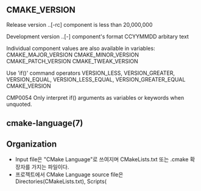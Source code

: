 ## CMAKE_VERSION

Release version
<major>.<minor>.<patch>[-rc<n>] 
<path> component is less than 20,000,000

Development version
<major>.<minor>.<date>[-<id>]
<date> component's format CCYYMMDD 
<id> arbitary text

Individual component values are also available in variables:
CMAKE_MAJOR_VERSION
CMAKE_MINOR_VERSION
CMAKE_PATCH_VERSION
CMAKE_TWEAK_VERSION

Use 'if()' command 
operators VERSION_LESS, VERSION_GREATER, VERSION_EQUAL, VERSION_LESS_EQUAL, VERSION_GREATER_EQUAL
CMAKE_VERSION

CMP0054 
Only interpret if() arguments as variables or keywords when unquoted.

## cmake-language(7)

## Organization  
- Input file은 "CMake Language"로 쓰여지며 CMakeLists.txt 또는 .cmake 확장자를 가지는 파일이다.
- 프로젝트에서 CMake Language source file은  
Directories(CMakeLists.txt), Scripts(<script>.cmake), Modules(<module>.cmake)을 구성하게 된다. 

### Directories  
- CMake가 project source tree를 처리할 때, entry point는 최상위 소스 디렉토리에 있는 CMakeLists.txt이다.
- 이 파일은 entire build specification을 포함하거나  
빌드에 subdirectories를 추가하기 위해 add_subdirectory() command를 사용한다.
- command로 추가된 각 subdirectory는 그 directory의 entry point로 CMakeLists.txt파일을 포함해야 한다.
- CMakeLists.txt 파일이 수행된 각 source directory에 대하여  
CMake는 대응하는 directory를 build tree에 생성하여 기본 작업 디렉토리 및 출력 디렉토리로 역할을 하도록 한다.

### Scripts
- 각 <script>.cmake 소스 파일은 -P 옵션을 가지는 cmake(1) command-line tool을 통하여 수행된다.
- Script mode는 주어진 CMake Language source file의 commands를 단순히 수행하며  
build system을 생성하지 않는다.  
- CMake commands는 build targets나 actions를 정의하도록 허용하지 않는다. 

### Modules 
- Directories나 Scripts안의 CMake Language code는  
포함된 context의 scope에 있는 <module>.cmake 을 로드하기 위하여  
include() command를 사용한다.
- cmake-modules(7) 메뉴얼 페이지 참조  
CMake 배포본에 포함된 modules에 대한 문서  
- Project의 source tree는 자체 module들을 제공하며 CMAKE_MODULE_PATH 변수에 해당 위치를 지정한다. 

## Syntax  

### Encoding  
- CMake Language source file은 모든 지원 플랫폼에 대한 이식성의 극대화를 위하여 7-bit ASCII text로 작성된다.  
- Newlines은 \n 이나 \r\n 으로 encoding 되지만 input files이 읽히자마자 \n으로 변환하게 된다.  
이 구현은 8-bit clean이므로 소스 파일은 시스템 API가 지원되는 플랫폼에서 UTF-8로 encoding될 수 있다.
- 추가로 CMake 3.2와 그 상위 버전은 Windows에서 UTF-8로 encoding된 소스 파일을 지원한다.  
(System APIs를 호출하기 위해서 UTF-16을 사용)
- 또한 CMake 3.0과 그 상위 버전은 소스파일상의 leading UTF-8 Byte-Order Mark를 지원한다.  
(BOM이 파일의 앞에 위치한 경우)

### Source Files  
- CMake Language source file은 newlines와 선택적으로 spaces와 Comments로 구분되는  
0 개 이상의 Command Invocations로 구성된다.
- Command Arguments나 Bracket Comment 안에 있지 않은 소스 파일 라인은 Line Comment로 끝날 수 있다는 점에 유의하라.  
(Line Comment는 Command Arguments나 Bracket Comment 안에서는 적용되지 않는다.) 

### Command Invocations 
- Command invocation은 이름뒤에 괄호로 묶인 인수들이 공백으로 구분되어 오는 형식이다. 
- For example
```
add_executable(hello world.c)
```
- Command 이름은 case-insensitive 하다.
- Arguments에서 중첩된 unquoted parentheses는 균형을 맞춰야 한다.
- 각 ( 나 )은 command invocation에 unquoted argument 리터럴로 주어진다.  
이것은 if() command 호출시 conditions를 묶는데 사용된다. 
```
if(FALSE AND (FALSE OR TRUE)) # evaluates to FALSE
```
- Note  
CMake version이 3.0 이전이면 command name identifiers는 최소 2개 문자를 요구함.  
2.8.12 이전이면 Unquoted Argument나 Quoted Argument 뒤에 바로 Quoted Argument가  
공백구분자 없이 오는 것을 허용한다.  
호환을 위하여 2.8.12 이상에서 이런 코드를 허용하지만 경고가 발생한다.

### Command Arguments  
- Command Invocation은 3가지 타입의 arguments가 있다.

#### Bracket Argument  
- Lua의 long bracket syntax 에서 영감을 받은 bracket argument는  
content를 동일 길이의 opening 과 closing bracket으로 감싼다. 
- Opening bracket은 [ 다음에 0 이상의 = 다음에 [ 가 온다.
- 대응되는 closing bracket은 ] 다음에 동일한 수의 = 다음에 ]로 작성된다.
- Brackets는 중첩되지 않는다.
- Opening과 closing brackets에 대하여 유일한 길이를 항상 선택할 수 있어  
다른 길이의 closing brackets를 포함할 수 있다.   
(여는 대괄호와 닫는 대괄호의 길이를 서로 다르게 할 수 있다.)
- Bracekt argument content는 opening과 closing bracket사이에 모두 text로 구성된다.  
단, opening bracket 다음에 바로 오는 newline은 무시된다.
- 내용이 포함된 부분 예를 들어 Excape Sequences나 Variable References 등은 evaluation이 수행되지 않는다. 
- Bracket argument는 항상 command invocation에 정확히 하나의 argument로 제공된다.
```
message([=[
This is the first line in a bracket argument with bracket length 1.
No \-escape sequences or ${variable} references are evaluated.
This is always one argument even though it contains a ; character.
The text does not end on a closing bracket of length 0 like ]].
It does end in a closing bracket of length 1.
]=])
```
- 3.0 이전 버전은 bracket arguments를 지원하지 않는다.  
Opening bracket을 Unquoted Argument의 시작점으로 해석한다.

#### Quoted Argument 
- Quoted argument는 opening과 closing double-quote 문자 사이에 content를 포함한다.
- Escape Sequences 와 Variable Reference는 evaluation 된다.
- 항상 정확히 하나의 arguemnt로 command invocation에 제공된다.
```
message("This is a quoted argument containing multiple lines.
This is always one argument even though it contains a ; character.
Both \\-escape sequences and ${variable} references are evaluated.
The text does not end on an escaped double-quote like \".
It does end in an unescaped double quote.
")
```
- 홀수개의 backslashes에서 행의 마지막 \는 line continuation으로 처리되며  
바로 따라오는 newline character와 함께 무시된다.
```
message("\
This is the first line of a quoted argument. \
In fact it is the only line but since it is long \
the source code uses line continuation.\
")
```  
- 3.0 이전 버전은 \ 의 continuation을 지원하지 않는다.  
끝에 홀수 개의 \ characters가 있는 라인을 포함하는 quoted arguments에 대해  
erroe를 리포팅한다.

### Unquoted Argument 
- Unquoted Argument는 quoting syntax에 포함되지 않는다.
- backslash로 escaping될 때를 제외하고 whitespace, (, ), #, ", \ 를 포함하지 않는다.
- Unquoted argument content는 허용되거나 escaped된 문자들로된 연속적인 블록의 모든 텍스트로 구성된다.
- Escape Sequences와 Variable References는 evaluated된다.
- 결과값은 Lists가 elements로 분할되는 방법과 동일하게 분할된다.  
각 non-empty element는 command invocation에 argument로 제공된다.  
따라서 unquoted argument는 command invocation에 0개 이상의 arguments를 제공한다.
- Example
```
foreach(arg
    NoSpace
    Escaped\ Space
    This;Divides;Into;File;Arguments
    Escaped\;Semicolon
    )
  message("${arg}")
endforeach()
```
- Note  
Legacy CMake code 지원을 위해서는 unquoted argument는 
double-quoted strings("....", possible enclosing horizontal whitespace) 와  
make-style variable reference($(MAKEVAR))를 포함한다.  
  
Unescaped double-quotes는 쌍이 맞아야하고 unquoted argument의 맨 앞에 나타나지 않아야 하며  
content의 한 부분으로 다뤄져야 한다.  
예를 들어, unquoted arguments -Da="b c", -Da=$(v)와 a" "b"c"d는 각각 문자 그대로 해석된다.   
대신 "-Da=\"bc\"", "-Da=$(v)"와 "a\ \"b\"c\"d" 로 각각 쓸 수 있다.   
   
Make-style references는 문자 그대로 content의 일부로 다뤄지며 variable expansion을 하지 않는다.  
이들은 single argument의 일부로 처리된다. (구분된 $, (, MAKEVAR, ) arguments 보다는)  
  
위의 "unquoted_legacy" 생성규칙은 이런 argument를 나타낸다.  
우리는 legacy unquoted arguments를 새로운 코드에 쓰는걸 권장하지 않는다.  
대신 content를 표현하는데 Quoted Argument 나 Bracket Argument를 사용하라. 

### Escape Sequences 
- Escape Sequence는 \ 다음에 하나의 문자가 나온다.  
\ 다음에 non-alphanumeric 문자가 오면 구문으로 해석하지 않고 리터럴 문자로 엔코딩한다.
- \t, \r, \n 은 tab, carriage return, newline 문자를 엔코딩한다.
- Variable References 외부에 있는 \\; 는 자체적으로 엔코딩하지만  
Unquoted Argument에서 argument value를 분할하지 않고 ;를 엔코딩하는데 사용된다. 
- Variable References 내부에 있는 \\; 는 리터럴 ; 문자를 엔코딩한다. 

### Variable References  
- Variable reference 는 ${<variable>} 형식을 갖고 있으며
Quoted Argument 나 Unquoted Argument 내에서 evaluation된다.
- Variable reference 는 특정 variable 이나 cache entry 의 value로 대체된다.  
또는 둘 다 설정되어 있지 않으면 empty string으로 대체된다.
- Variable reference는 중첩될 수 있고 내부에서 외부 순서로 evaluation 될 수 있다.  
e.g. ${outer_${inner_variable}_variable}
- Literal variable reference 는 alphanumeric 문자와 /_.+-, 와 Escape Sequences 로 구성된다.  
*리터럴 변수 참조는 변수의 값을 사용하지 않고 변수 그대로를 문자열로 사용하는 것을 말한다.*
- 중첩된(Nested) references는 어떤 이름의 변수에 대한 evaluation에도 사용될 수 있다.
- Variables section 에 variable name과 어떻게 value가 설정되는지에 대하여 문서화되어 있다.
- Environment variable reference는 $ENV{<variable>} 형식을 가진다.
- Cache variable reference는 $CACHE{<variable>} 형식을 가지며
설정된 cache entry의 값으로 대체된다. (이 때 동일 이름의 일반 변수에 대한 체크를 하지 않는다.)
cache entry에 없다면 empty stirng으로 대체된다.
- if() command는 ${variable>} 대신 <variable> 단축폼으로 variable references를   
허용하는 특별한 조건 구문을 가진다.  
그러나 environment variables는 항상 $ENV{<variable>}와 같이 참조되어야 한다.

### Comments  
- comment는 # 문자로 시작한다.  
\# 문자는 Bracket Argument, Quoted Argument 안에 있지 않거나  
Unquoted Argument의 일부로 \로 escape 되지 않아야 한다. 
- Bracket Commnet와 Line Comment 가 있다.

#### Bracket Comment  
- bracket_open이 바로 뒤따르는 #은 bracket으로 둘러쌓인 전체로 구성된 bracket commnet를 형성한다.
- Example
```
#[[This is a bracket comment.
It runs until the close bracket.]]
message("First Argument\n" #[[Barcket Comment]] "SecondArgument")
```
- 3.0 이전 버전은 bracket comments를 지원하지 않는다.  
openning #을 Line Comment로 해석한다.

#### Line Comment 
- bracket_open이 바로 연결되지 않은 # 은 라인의 끝까지 적용되는 line comment를 형성한다.
- Example
``` 
# This is a line comment.
message("First Argument\n" # This is a line comment :)
        "Second Argument") # This is a line comment.
```

### Control Structures 

#### Conditional Blocks  
- if()/elseif()/else()/endif() commands 는 조건에 따라 실행될 코드 블록을 구분짓는다.

#### Loops  
- foreach()/endforeach(), while()/endwhile() commands는 loop안에서 실행될 코드 블록을 구분짓는다.
- blocks 안에서 break() command 는 loop 를 끝내는데 사용된다.  
반면 continue() command는 다음 iteration을 즉시 시작하는데 사용된다.

#### Command Definitions  
- macro()/endmacro(), function()/endfunction() commands는 이후 command로 호출하기 위해  
기록될 code block을 구분짓는다.

### Variables  
- 비록 일부 command는 이 값을 다른 타입으로 해석하지만 value는 항상 string 타입이다.
- set(), unset() command는 변수를 명시적으로 set, unset 한다.  
다른 commands도 변수를 변경하는 semantics를 가진다.
- 변수명은 case-sensitive하며 거의 모든 텍스트로 구성된다.  
하지만 alphanumeric 문자, _, - 를 권장한다.
- 변수는 dynamic scope를 가진다.  
각 변수 "set" "unset"은 현재 scope에서의 바인딩을 생성한다.  
Block Scope  
block() command는 variable binding에 대한 새로운 scope를 생성한다.  

Function Scope  
function() command으로 생성된 Command Definitions은 commands를 생성하며
호출되면 새로운 variable binding scope에서 저장된 commands를 진행한다.  
Variable "set" or "unset"은 이 scope에서 bind하며 
현재의 function과 그 안에서 중첩 호출에 대하여 visible하지만 
함수가 리턴된 후에는 그렇지 않다. 

Directory Scope  
source tree안의 각 Directory는 각각의 고유 variable bindings를 가진다.  
어느 directory에 대하여 CMakeLists.txt 파일을 진행하기 전에 
CMake는 parent directory에 현재 정의된 모든 variable bindings를 (무엇이든)
새로운 directory scope를 초기화하기 위해 복사한다.  
cmake -P로 진행될 때 CMake Scripts는 하나의 "directory" scope에서 bind 한다.  
function call 안에 있지 않은 변수 "set" or "unset"은 현재 directory scope에 바인드한다. 

Persistent Cache  
CMake는 별도의 "cache" variables 또는 "cache entries" set 을 저장한다.  
이 값들은 project build tree 안에서 multiple runs를 해도 유지된다.  
Cache entries는 고립된 명시적 요청(set(), unset() command의 CACHE option과 같은)에 
의해서만 수정되는 binding scope를 가진다.

- Variable References를 evaluation할 때 CMake는 
만일 있다면 function call stack에서 binding을 찾고 없다면 현재 directory scope에서 찾는다. 
"set" binding이 발견되면 그 값을 사용한다.  
"unset" binding이 발견되거나 binding이 없으면 cache entry를 검색한다.  
만약 cache entry가 발견되면 그 값을 사용한다. 
그 외의 경우에는 empty string으로 evaluation된다.  
$CACHE{VAR} 문법은 direct cache entry 검색시 사용된다.  
- Note  
다음 identifier는 예약되어 있다. 
begin with CMAKE_ (upper-, lower- or mixed-case),  
beign with _CMAKE_ (upper-, lower- or mixed-case),  
begin with _ followed by the name of any CMake Command

### Environment Variables  
일반 변수와 같으며 다음과 같은 차이가 있다.  
Scope 
Global scope를 가진다. 
절대로 cached되지 않는다.  

References  
Variable References 는 $ENV{<variable>} 형식을 가진다. (ENV operator 사용)  

Initialization  
CMake environment variables의 initial values 는 calling process이다.  
values는 set(), unset() command를 사용하여 변경할 수 있다.  
이 commands는 동작중인 CMake process에만 영향을 미친다. (not system environment at large)  
변경된 값은 호출한 프로세스에 다시 쓰여지지 않으며 후속 빌드나 테스트 프로세스에 보여지지 않는다.  

cmake -E env command-line tool은 변경된 environment에서 command를 실행시킨다.  

Inspection  
cmake -E environment command-line tool은 모든 current environment variables를 표시한다.  

cmake-env-variables(7) 메뉴얼은 CMake에서 특별한 의미를 가지는 environment variables를 정리했다. 

### Lists  
- CMake의 모든 값은 string으로 저장되더라도 특정 문맥에서 list로 처리된다. (Unquoted Argument에 대한 evaluation 시)
- string은 ; 문자를 기준으로 list elements로 분할된다. 
(수가 맞지 않는 [와 ] 뒤에 오거나 바로 앞에 \가 오지 않는 경우)  
\;는 값을 분리하지 않고 결과 엘리먼트에 ;로 대체된다.
- list는 ;를 구분자로 element를 합친 string으로 표시된다.  
- Example set() command 가 multiple values를 destination variabe에 list로 저장
```
set(srcs a.c b.c c.c) # sets "srcs" to "a.c;b.c;c.c" 
```
- Lists는 소스파일 목록과 같이 간단한 사용목적으로 설계되었고 복잡한 데이터 처리 작업에 사용해서는 안된다.
- list를 만드는 대부분의 command는 list elements에 ;문자를 escape하지 않으므로 
중첩된 lists를 평평하게 만든다. 
```
set(x a "b;c") # sets "x" to "a;b;c", not "a;b\;c"
```
- 일반적으로 list는 ;문자를 포함한 element를 지원하지 않는다.  
문제를 회피하기 위해 다음 조언을 고려하라.  

- 많은 CMake commands, variables, properties의 interface는 semicolon-separated list를 받아들인다.  
직접적인 지원이나 semicolon을 encoding하거나 escaping하는 방법을 문서화하지 않았다면 
semicolons을 포함한 element가 있는 list를 넘기는 것을 회피하라. 

- list를 만들 때 elements 내에 ;를 사용할 수 없다면 사용되지 않는 자리표시자로 대체하라. 
예를 들어 다음 코드는 ; 문자 대신 |를 사용한다.  
```
set(mylist a "b|c")
foreach(entry IN LISTS mylist)
  string(REPLACE "|" ";" entry "${entry}")
  # use "${entry}" normally
endforeach()
```
- ExternalProject module의 LIST_SEPARATOR option은 이러한 접근을 사용한 인터페이스 빌드의 예이다. 
- generator expressions의 list에서 $<SEMICOLON> generator expression을 사용하라 
- Command call에서 가능하면 Quoted Argument 구문을 사용하라.  
called command는 semicolon이 보존된 argument의 content를 받게 될 것이다.  
Unquoted Argument는 semicolons으로 split될 것이다.
- function() 실행부에서는 ARGV, ARGN을 회피하라. 
이들은 구분되는 값 안에 있는 semicolons와 값을 구분하는 semicolons을 구분하지 않는다.  
대신 named positional arguments와 ARGC, ARGV# 변수를 사용하라.  
cmake_parse_arguments()를 arguments를 parse하기 위해 사용할 때는 
ARGV# 변수를 사용하는 PARSE_ARGV signature를 우선시하라.
- 이 접근은 macro() 수행부에는 적용되지 않는다. 
왜냐하면 arguments에 대하여 real variable이 아니라 placeholder를 사용하여 reference하기 때문이다. 







































































